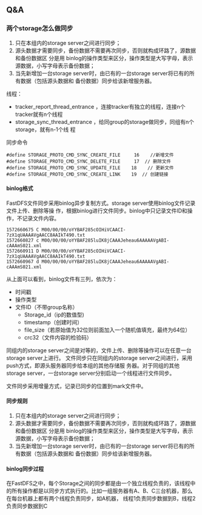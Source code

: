## Q&A

### 两个storage怎么做同步

1. 只在本组内的storage server之间进⾏同步；
2. 源头数据才需要同步，备份数据不需要再次同步，否则就构成环路了，源数据和备份数据区 分是用 binlog的操作类型来区分，操作类型是⼤写字⺟，表示源数据，⼩写字⺟表示备份数据；
3. 当先新增加⼀台storage server时，由已有的⼀台storage server将已有的所有数据（包括源头数据和 备份数据）同步给该新增服务器。

线程：

+ tracker_report_thread_entrance ，连接tracker有独⽴的线程，连接n个tracker就有n个线程
+ storage_sync_thread_entrance ，给同group的storage做同步，同组有n个storage，就有n-1个线 程

同步命令

```
#define STORAGE_PROTO_CMD_SYNC_CREATE_FILE     16    //新增⽂件 
#define STORAGE_PROTO_CMD_SYNC_DELETE_FILE     17  // 删除⽂件 
#define STORAGE_PROTO_CMD_SYNC_UPDATE_FILE    18    // 更新⽂件 
#define STORAGE_PROTO_CMD_SYNC_CREATE_LINK    19  // 创建链接
```

#### binlog格式

FastDFS⽂件同步采⽤binlog异步复制⽅式。storage server使⽤binlog⽂件记录⽂件上传、删除等操 作，根据binlog进⾏⽂件同步。binlog中只记录⽂件ID和操作，不记录⽂件内容。

```
1572660675 C M00/00/00/oYYBAF285cOIHiVCAACI-7zX1qUAAAAVgAACC8AAIkT490.txt
1572660827 c M00/00/00/oYYBAF285luIK8jCAAAJeheau6AAAAAVgABI-cAAAmS021.xml
1572660911 D M00/00/00/oYYBAF285cOIHiVCAACI-7zX1qUAAAAVgAACC8AAIkT490.txt
1572660967 d M00/00/00/oYYBAF285luIK8jCAAAJeheau6AAAAAVgABI-cAAAmS021.xml
```

从上⾯可以看到，binlog⽂件有三列，依次为：

+ 时间戳
+ 操作类型
+ ⽂件ID（不带group名称）
  + Storage_id（ip的数值型)
  + timestamp（创建时间）
  + file_size（若原始值为32位则前⾯加⼊⼀个随机值填充，最终为64位）
  + crc32（⽂件内容的检验码）

同组内的storage server之间是对等的，文件上传、删除等操作可以在任意⼀台storage server上进⾏。 ⽂件同步只在同组内的storage server之间进⾏，采⽤push⽅式，即源头服务器同步给本组的其他存储服 务器。对于同组的其他storage server，⼀台storage server分别启动⼀个线程进⾏文件同步。

⽂件同步采⽤增量⽅式，记录已同步的位置到mark⽂件中。

#### 同步规则

1. 只在本组内的storage server之间进⾏同步；
2. 源头数据才需要同步，备份数据不需要再次同步，否则就构成环路了，源数据和备份数据区 分是⽤ binlog的操作类型来区分，操作类型是⼤写字⺟，表示源数据，⼩写字⺟表示备份数据；
3. 当先新增加⼀台storage server时，由已有的⼀台storage server将已有的所有数据（包括源头数据和 备份数据）同步给该新增服务器。

#### binlog同步过程

在FastDFS之中，每个Storage之间的同步都是由⼀个独⽴线程负责的，该线程中的所有操作都是以同步方式执⾏的。⽐如⼀组服务器有A、B、C三台机器，那么在每台机器上都有两个线程负责同步，如A机器， 线程1负责同步数据到B，线程2负责同步数据到C

